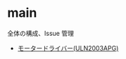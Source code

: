 # main
全体の構成、Issue 管理

- [モータードライバー(ULN2003APG)](https://github.com/tank-on-the-web/main/wiki/%E3%83%A2%E3%83%BC%E3%82%BF%E3%83%BC%E3%83%89%E3%83%A9%E3%82%A4%E3%83%90%E3%83%BC(ULN2003APG))
